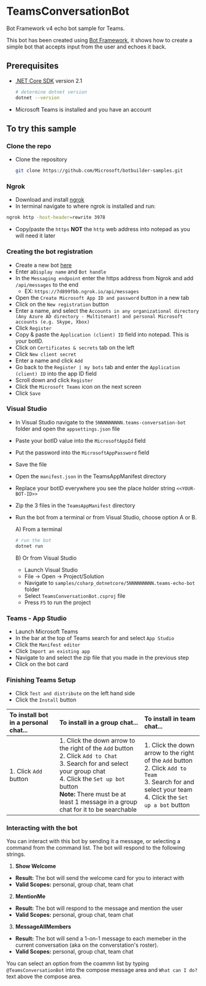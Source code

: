 # TeamsConversationBot

Bot Framework v4 echo bot sample for Teams.

This bot has been created using [Bot Framework](https://dev.botframework.com), it shows how to create a simple bot that accepts input from the user and echoes it back.

## Prerequisites

- [.NET Core SDK](https://dotnet.microsoft.com/download) version 2.1

  ```bash
  # determine dotnet version
  dotnet --version
  ```
- Microsoft Teams is installed and you have an account

## To try this sample

### Clone the repo
- Clone the repository

    ```bash
    git clone https://github.com/Microsoft/botbuilder-samples.git
    ```

### Ngrok
- Download and install [ngrok](https://ngrok.com/download)
- In terminal navigate to where ngrok is installed and run: 

```bash
ngrok http -host-header=rewrite 3978
```
- Copy/paste the ```https``` **NOT** the ```http``` web address into notepad as you will need it later

### Creating the bot registration
- Create a new bot [here](https://dev.botframework.com/bots/new)
- Enter a```Display name``` and ```Bot handle```
- In the ```Messaging endpoint``` enter the https address from Ngrok and add ```/api/messages``` to the end
  - EX: ```https://7d899fbb.ngrok.io/api/messages``` 
- Open the ```Create Microsoft App ID and password``` button in a new tab
- Click on the ```New registration``` button 
- Enter a name, and select the ```Accounts in any organizational directory (Any Azure AD directory - Multitenant) and personal Microsoft accounts (e.g. Skype, Xbox)```
- Click ```Register```
- Copy & paste the ```Application (client) ID``` field into notepad. This is your botID.
- Click on ```Certificates & secrets``` tab on the left
- Click ```New client secret```
- Enter a name and click ```Add```
- Go back to the ```Register | my bots``` tab and enter the ```Application (client) ID``` into the app ID field
- Scroll down and click ```Register```
- Click the ```Microsoft Teams``` icon on the next screen
- Click ```Save```

### Visual Studio
- In Visual Studio navigate to the ```5NNNNNNNNN.teams-conversation-bot``` folder and open the ```appsettings.json``` file
- Paste your botID value into the ```MicrosoftAppId``` field 
- Put the password into the ```MicrosoftAppPassword``` field
- Save the file
- Open the ```manifest.json``` in the TeamsAppManifest directory
- Replace your botID everywhere you see the place holder string ```<<YOUR-BOT-ID>>```
- Zip the 3 files in the ```TeamsAppManifest``` directory 

- Run the bot from a terminal or from Visual Studio, choose option A or B.

  A) From a terminal

  ```bash
  # run the bot
  dotnet run
  ```

  B) Or from Visual Studio

  - Launch Visual Studio
  - File -> Open -> Project/Solution
  - Navigate to `samples/csharp_dotnetcore/5NNNNNNNNN.teams-echo-bot` folder
  - Select `TeamsConversationBot.csproj` file
  - Press `F5` to run the project

### Teams - App Studio
- Launch Microsoft Teams
- In the bar at the top of Teams search for and select ```App Studio``` 
- Click the ```Manifest editor``` 
- Click ```Import an existing app```
- Navigate to and select the zip file that you made in the previous step
- Click on the bot card

### Finishing Teams Setup
- Click ```Test and distribute``` on the left hand side
- Click the ```Install``` button

| To install bot in a personal chat... | To install in a group chat... | To install in team chat... |
|:-------------------- | :------------------------- | :-----------------------|
| 1. Click ```Add``` button| 1. Click the down arrow to the right of the ```Add``` button <br> 2. Click ```Add to Chat``` <br> 3. Search for and select your group chat <br> 4. Click the ```Set up bot``` button <br> **Note:** There must be at least 1 message in a group chat for it to be searchable |  1. Click the down arrow to the right of the ```Add``` button <br> 2. Click ```Add to Team``` <br> 3. Search for and select your team <br> 4. Click the ```Set up a bot``` button  |

### Interacting with the bot

You can interact with this bot by sending it a message, or selecting a command from the command list. The bot will respond to the following strings. 

1. **Show Welcome**
  - **Result:** The bot will send the welcome card for you to interact with
  - **Valid Scopes:** personal, group chat, team chat
2. **MentionMe**
  - **Result:** The bot will respond to the message and mention the user
  - **Valid Scopes:** personal, group chat, team chat
3. **MessageAllMembers**
  - **Result:** The bot will send a 1-on-1 message to each memeber in the current conversation (aka on the converstation's roster).
  - **Valid Scopes:** personal, group chat, team chat

You can select an option from the coammn list by typing ```@TeamsConversationBot``` into the compose message area and ```What can I do?``` text above the compose area.

